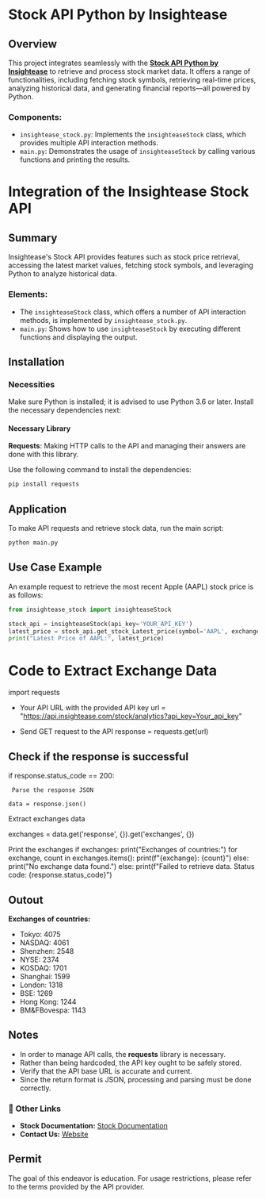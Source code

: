 # Stock API Python by Insightease

## Overview
This project integrates seamlessly with the **[Stock API Python by Insightease](https://insightease.com/docs/stock-api)** to retrieve and process stock market data. It offers a range of functionalities, including fetching stock symbols, retrieving real-time prices, analyzing historical data, and generating financial reports—all powered by Python.

### Components:
- `insightease_stock.py`: Implements the `insighteaseStock` class, which provides multiple API interaction methods.
- `main.py`: Demonstrates the usage of `insighteaseStock` by calling various functions and printing the results.

# Integration of the Insightease Stock API

## Summary
Insightease's Stock API provides features such as stock price retrieval, accessing the latest market values, fetching stock symbols, and leveraging Python to analyze historical data.

### Elements:
- The `insighteaseStock` class, which offers a number of API interaction methods, is implemented by `insightease_stock.py`.
- `main.py`: Shows how to use `insighteaseStock` by executing different functions and displaying the output.

## Installation

### Necessities
Make sure Python is installed; it is advised to use Python 3.6 or later. Install the necessary dependencies next:

#### Necessary Library
**Requests**: Making HTTP calls to the API and managing their answers are done with this library.

Use the following command to install the dependencies:
```sh
pip install requests
```

## Application
To make API requests and retrieve stock data, run the main script:
```sh
python main.py
```

## Use Case Example
An example request to retrieve the most recent Apple (AAPL) stock price is as follows:
```python
from insightease_stock import insighteaseStock

stock_api = insighteaseStock(api_key='YOUR_API_KEY')
latest_price = stock_api.get_stock_Latest_price(symbol='AAPL', exchange='NASDAQ')
print("Latest Price of AAPL:", latest_price)
```
# Code to Extract Exchange Data
import requests

- Your API URL with the provided API key
url = "https://api.insightease.com/stock/analytics?api_key=Your_api_key"

- Send GET request to the API
response = requests.get(url)

## Check if the response is successful

if response.status_code == 200:

     Parse the response JSON
     
    data = response.json()
    
Extract exchanges data

exchanges = data.get('response', {}).get('exchanges', {})

Print the exchanges
if exchanges:
        print("Exchanges of countries:")
        for exchange, count in exchanges.items():
            print(f"{exchange}: {count}")
    else:
        print("No exchange data found.")
else:
    print(f"Failed to retrieve data. Status code: {response.status_code}")
    
    
## Outout
  **Exchanges of countries:**
- Tokyo: 4075
- NASDAQ: 4061
- Shenzhen: 2548
- NYSE: 2374
- KOSDAQ: 1701
- Shanghai: 1599
- London: 1318
- BSE: 1269
- Hong Kong: 1244
- BM&FBovespa: 1143

    

## Notes
- In order to manage API calls, the **requests** library is necessary.
- Rather than being hardcoded, the API key ought to be safely stored.
- Verify that the API base URL is accurate and current.
- Since the return format is JSON, processing and parsing must be done correctly.

### 🔗 Other Links
- **Stock Documentation:** [Stock Documentation](https://insightease.com/docs/stock-api#api-documentation)
- **Contact Us:** [Website](https://insightease.com)

## Permit
The goal of this endeavor is education. For usage restrictions, please refer to the terms provided by the API provider.

